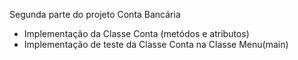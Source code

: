 Segunda parte do projeto Conta Bancária 

- Implementação da Classe Conta (metódos e atributos)
- Implementação de teste da Classe Conta na Classe Menu(main)

